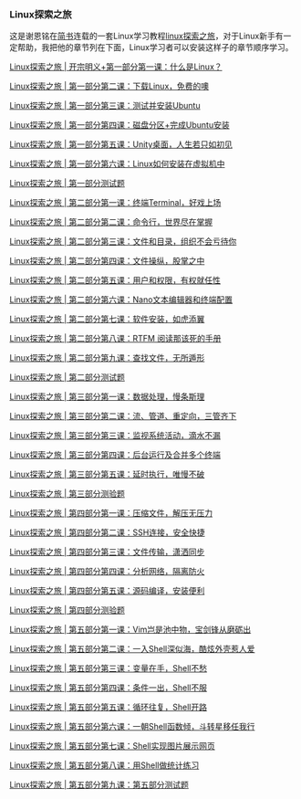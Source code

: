 ### Linux探索之旅

这是谢恩铭在[简书](http://www.jianshu.com)连载的一套Linux学习教程[linux探索之旅](http://www.jianshu.com/nb/5470392)，对于Linux新手有一定帮助，我把他的章节列在下面，Linux学习者可以安装这样子的章节顺序学习。

<a href="http://www.jianshu.com/p/7c3a4f56f671">Linux探索之旅 | 开宗明义+第一部分第一课：什么是Linux？</a>

<a href="http://www.jianshu.com/p/f4e0af87158a">Linux探索之旅 | 第一部分第二课：下载Linux，免费的噢</a>

<a href="http://www.jianshu.com/p/bbfdbfad2338">Linux探索之旅 | 第一部分第三课：测试并安装Ubuntu</a>

<a href="http://www.jianshu.com/p/53b8b76439d0">Linux探索之旅 | 第一部分第四课：磁盘分区+完成Ubuntu安装</a>

<a href="http://www.jianshu.com/p/aa76cc1d2240">Linux探索之旅 | 第一部分第五课：Unity桌面，人生若只如初见</a>

<a href="http://www.jianshu.com/p/c4ec700f47c1">Linux探索之旅 | 第一部分第六课：Linux如何安装在虚拟机中</a>

<a href="http://www.jianshu.com/p/1c007c6f8c58">Linux探索之旅 | 第一部分测试题</a>

<a href="http://www.jianshu.com/p/a06febaf3340">Linux探索之旅 | 第二部分第一课：终端Terminal，好戏上场</a>

<a href="http://www.jianshu.com/p/2c0f3bcb28a8">Linux探索之旅 | 第二部分第二课：命令行，世界尽在掌握</a>

<a href="http://www.jianshu.com/p/4146c47b5865">Linux探索之旅 | 第二部分第三课：文件和目录，组织不会亏待你</a>

<a href="http://www.jianshu.com/p/45904376a66f">Linux探索之旅 | 第二部分第四课：文件操纵，股掌之中</a>

<a href="http://www.jianshu.com/p/b587d91b8127">Linux探索之旅 | 第二部分第五课：用户和权限，有权就任性</a>

<a href="http://www.jianshu.com/p/74e39da071a0">Linux探索之旅 | 第二部分第六课：Nano文本编辑器和终端配置</a>

<a href="http://www.jianshu.com/p/f9acf852d461">Linux探索之旅 | 第二部分第七课：软件安装，如虎添翼</a>

<a href="http://www.jianshu.com/p/6711bc6ee759">Linux探索之旅 | 第二部分第八课：RTFM 阅读那该死的手册</a>

<a href="http://www.jianshu.com/p/2b5beb08eb23">Linux探索之旅 | 第二部分第九课：查找文件，无所遁形</a>

<a href="http://www.jianshu.com/p/cc135841a0f1">Linux探索之旅 | 第二部分测试题</a>

<a href="http://www.jianshu.com/p/3492866f6a6f">Linux探索之旅 | 第三部分第一课：数据处理，慢条斯理</a>

<a href="http://www.jianshu.com/p/19e7d2c95e59">Linux探索之旅 | 第三部分第二课：流、管道、重定向，三管齐下</a>

<a href="http://www.jianshu.com/p/45d00ffaa136">Linux探索之旅 | 第三部分第三课：监视系统活动，滴水不漏</a>

<a href="http://www.jianshu.com/p/3b127890cbac">Linux探索之旅 | 第三部分第四课：后台运行及合并多个终端</a>

<a href="http://www.jianshu.com/p/e62de8adb6e0">Linux探索之旅 | 第三部分第五课：延时执行，唯慢不破</a>

<a href="http://www.jianshu.com/p/ac2a0526142e">Linux探索之旅 | 第三部分测验题</a>

<a href="http://www.jianshu.com/p/34ffd8bcc144">Linux探索之旅 | 第四部分第一课：压缩文件，解压无压力</a>

<a href="http://www.jianshu.com/p/87fe79324639">Linux探索之旅 | 第四部分第二课：SSH连接，安全快捷</a>

<a href="http://www.jianshu.com/p/54a5a3a9536e">Linux探索之旅 | 第四部分第三课：文件传输，潇洒同步</a>

<a href="http://www.jianshu.com/p/96380b0b516b">Linux探索之旅 | 第四部分第四课：分析网络，隔离防火</a>

<a href="http://www.jianshu.com/p/5cb75484c8de">Linux探索之旅 | 第四部分第五课：源码编译，安装便利</a>

<a href="http://www.jianshu.com/p/a46794416bd3">Linux探索之旅 | 第四部分测验题</a>

<a href="http://www.jianshu.com/p/2f9ab65776d4">Linux探索之旅 | 第五部分第一课：Vim岂是池中物，宝剑锋从磨砺出</a>

<a href="http://www.jianshu.com/p/64f145264e79">Linux探索之旅 | 第五部分第二课：一入Shell深似海，酷炫外壳惹人爱</a>

<a href="http://www.jianshu.com/p/9551d9f6f48a">Linux探索之旅 | 第五部分第三课：变量在手，Shell不愁</a>

<a href="http://www.jianshu.com/p/471f8d07542e">Linux探索之旅 | 第五部分第四课：条件一出，Shell不服</a>

<a href="http://www.jianshu.com/p/4af6046a50ca">Linux探索之旅 | 第五部分第五课：循环往复，Shell开路</a>

<a href="http://www.jianshu.com/p/6df012ed1dd1">Linux探索之旅 | 第五部分第六课：一朝Shell函数倾，斗转星移任我行</a>

<a href="http://www.jianshu.com/p/04481bd05346">Linux探索之旅 | 第五部分第七课：Shell实现图片展示网页</a>

<a href="http://www.jianshu.com/p/01bd8cf8e5a2">Linux探索之旅 | 第五部分第八课：用Shell做统计练习</a>

<a href="http://www.jianshu.com/p/64fb601d4efe">Linux探索之旅 | 第五部分第九课：第五部分测试题</a>
